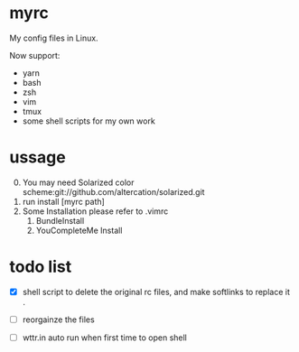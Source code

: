 # myrc

My config files in Linux.

Now support:

- yarn
- bash
- zsh
- vim
- tmux
- some shell scripts for my own work


# ussage

0. You may need Solarized color scheme:git://github.com/altercation/solarized.git
1. run install [myrc path]
2. Some Installation please refer to .vimrc
    1. BundleInstall
    2. YouCompleteMe Install

# todo list

- [x] shell script to delete the original rc files, and make softlinks to replace it .
- [ ] reorgainze the files
- [ ] wttr.in auto run when first time to open shell


